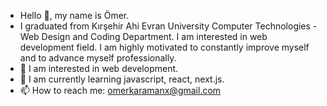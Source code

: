 - Hello 👋, my name is Ömer.
- I graduated from Kırşehir Ahi Evran University Computer Technologies - Web Design and Coding Department. I am interested in web development field. I am highly motivated to constantly improve myself and to advance myself professionally.
- 👀 I am interested in web development.
- 🌱 I am currently learning javascript, react, next.js.
- 📫 How to reach me:
omerkaramanx@gmail.com

